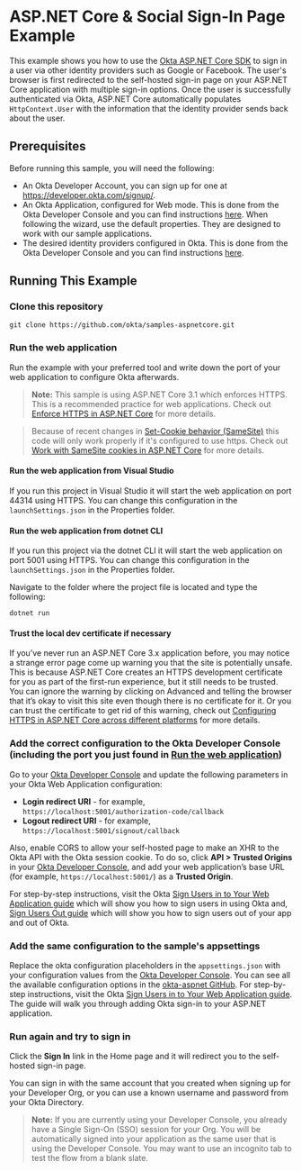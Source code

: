 # ASP.NET Core & Social Sign-In Page Example

This example shows you how to use the [Okta ASP.NET Core SDK] to sign in a user via other identity providers such as Google or Facebook. The user's browser is first redirected to the self-hosted sign-in page on your ASP.NET Core application with multiple sign-in options. Once the user is successfully authenticated via Okta, ASP.NET Core automatically populates `HttpContext.User` with the information that the identity provider sends back about the user.

## Prerequisites

Before running this sample, you will need the following:

* An Okta Developer Account, you can sign up for one at https://developer.okta.com/signup/.
* An Okta Application, configured for Web mode. This is done from the Okta Developer Console and you can find instructions [here][OIDC Web Application Setup Instructions].  When following the wizard, use the default properties.  They are designed to work with our sample applications.
* The desired identity providers configured in Okta. This is done from the Okta Developer Console and you can find instructions [here](https://developer.okta.com/docs/guides/add-an-external-idp/).

## Running This Example

### Clone this repository

```git clone https://github.com/okta/samples-aspnetcore.git```

### Run the web application

Run the example with your preferred tool and write down the port of your web application to configure Okta afterwards.

> **Note:** This sample is using ASP.NET Core 3.1 which enforces HTTPS. This is a recommended practice for web applications. Check out [Enforce HTTPS in ASP.NET Core] for more details.

> Because of recent changes in [Set-Cookie behavior (SameSite)](https://web.dev/samesite-cookies-explained) this code will only work properly if it's configured to use https. Check out [Work with SameSite cookies in ASP.NET Core](https://docs.microsoft.com/en-us/aspnet/core/security/samesite?view=aspnetcore-3.1) for more details.

#### Run the web application from Visual Studio

If you run this project in Visual Studio it will start the web application on port 44314 using HTTPS. You can change this configuration in the `launchSettings.json` in the Properties folder.

#### Run the web application from dotnet CLI

If you run this project via the dotnet CLI it will start the web application on port 5001 using HTTPS. You can change this configuration in the `launchSettings.json` in the Properties folder.

Navigate to the folder where the project file is located and type the following:

```dotnet run```

#### Trust the local dev certificate if necessary

If you’ve never run an ASP.NET Core 3.x application before, you may notice a strange error page come up warning you that the site is potentially unsafe.
This is because ASP.NET Core creates an HTTPS development certificate for you as part of the first-run experience, but it still needs to be trusted. You can ignore the warning by clicking on Advanced and telling the browser that it’s okay to visit this site even though there is no certificate for it. Or you can trust the certificate to get rid of this warning, check out [Configuring HTTPS in ASP.NET Core across different platforms] for more details.

### Add the correct configuration to the Okta Developer Console (including the port you just found in [Run the web application](#run-the-web-application))

Go to your [Okta Developer Console] and update the following parameters in your Okta Web Application configuration:
* **Login redirect URI** - for example, `https://localhost:5001/authorization-code/callback`
* **Logout redirect URI** - for example, `https://localhost:5001/signout/callback`

Also, enable CORS to allow your self-hosted page to make an XHR to the Okta API with the Okta session cookie. To do so, click **API > Trusted Origins** in your [Okta Developer Console], and add your web application’s base URL (for example, `https://localhost:5001/`) as a **Trusted Origin**.

For step-by-step instructions, visit the Okta [Sign Users in to Your Web Application guide] which will show you how to sign users in using Okta and, [Sign Users Out guide] which will show you how to sign users out of your app and out of Okta.

### Add the same configuration to the sample's appsettings

Replace the okta configuration placeholders in the `appsettings.json` with your configuration values from the [Okta Developer Console]. 
You can see all the available configuration options in the [okta-aspnet GitHub](https://github.com/okta/okta-aspnet/blob/master/docs/aspnetcore-mvc.md#configuration-reference).
For step-by-step instructions, visit the Okta [Sign Users in to Your Web Application guide]. The guide will walk you through adding Okta sign-in to your ASP.NET application.

### Run again and try to sign in

Click the **Sign In** link in the Home page and it will redirect you to the self-hosted sign-in page.

You can sign in with the same account that you created when signing up for your Developer Org, or you can use a known username and password from your Okta Directory.

> **Note:** If you are currently using your Developer Console, you already have a Single Sign-On (SSO) session for your Org.  You will be automatically signed into your application as the same user that is using the Developer Console.  You may want to use an incognito tab to test the flow from a blank slate.

[Okta ASP.NET Core SDK]: https://github.com/okta/okta-aspnet
[OIDC Web Application Setup Instructions]: https://developer.okta.com/authentication-guide/implementing-authentication/auth-code#1-setting-up-your-application
[Enforce HTTPS in ASP.NET Core]: https://docs.microsoft.com/en-us/aspnet/core/security/enforcing-ssl?view=aspnetcore-2.2&tabs=visual-studio
[Configuring HTTPS in ASP.NET Core across different platforms]:https://devblogs.microsoft.com/aspnet/configuring-https-in-asp-net-core-across-different-platforms/
[Sign Users in to Your Web Application guide]: https://developer.okta.com/docs/guides/sign-into-web-app-redirect/asp-net-core-3/main/
[Sign Users Out guide]: https://developer.okta.com/docs/guides/sign-users-out/aspnetcore3/main/
[Okta Developer Console]: https://login.okta.com